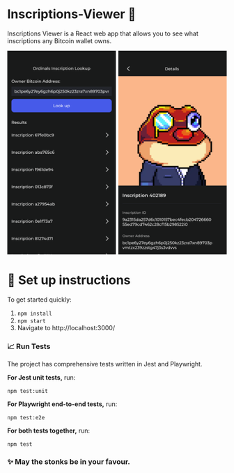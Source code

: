 # Inscriptions-Viewer 🚀

Inscriptions Viewer is a React web app that allows you to see what inscriptions any Bitcoin wallet owns.

<img src="/screenshots/preview.png" alt="Main and Detail screens" width="750"/>

# 🔧 Set up instructions

To get started quickly:

1. `npm install`
2. `npm start`
3. Navigate to http://localhost:3000/

### 📈 Run Tests

The project has comprehensive tests written in Jest and Playwright.

**For Jest unit tests,** run:

```
npm test:unit
```

**For Playwright end-to-end tests,** run:

```
npm test:e2e
```

**For both tests together,** run:

```
npm test
```

### ✨ May the stonks be in your favour.
